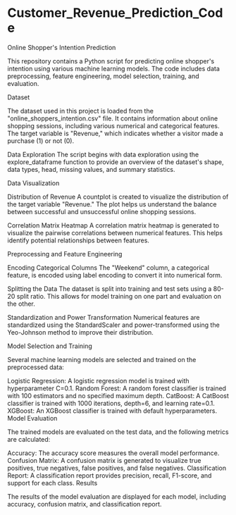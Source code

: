 # Customer_Revenue_Prediction_Code
Online Shopper's Intention Prediction

This repository contains a Python script for predicting online shopper's intention using various machine learning models. The code includes data preprocessing, feature engineering, model selection, training, and evaluation.

Dataset

The dataset used in this project is loaded from the "online_shoppers_intention.csv" file. It contains information about online shopping sessions, including various numerical and categorical features. The target variable is "Revenue," which indicates whether a visitor made a purchase (1) or not (0).

Data Exploration
The script begins with data exploration using the explore_dataframe function to provide an overview of the dataset's shape, data types, head, missing values, and summary statistics.

Data Visualization

Distribution of Revenue
A countplot is created to visualize the distribution of the target variable "Revenue." The plot helps us understand the balance between successful and unsuccessful online shopping sessions.

Correlation Matrix Heatmap
A correlation matrix heatmap is generated to visualize the pairwise correlations between numerical features. This helps identify potential relationships between features.

Preprocessing and Feature Engineering

Encoding Categorical Columns
The "Weekend" column, a categorical feature, is encoded using label encoding to convert it into numerical form.

Splitting the Data
The dataset is split into training and test sets using a 80-20 split ratio. This allows for model training on one part and evaluation on the other.

Standardization and Power Transformation
Numerical features are standardized using the StandardScaler and power-transformed using the Yeo-Johnson method to improve their distribution.

Model Selection and Training

Several machine learning models are selected and trained on the preprocessed data:

Logistic Regression: A logistic regression model is trained with hyperparameter C=0.1.
Random Forest: A random forest classifier is trained with 100 estimators and no specified maximum depth.
CatBoost: A CatBoost classifier is trained with 1000 iterations, depth=6, and learning rate=0.1.
XGBoost: An XGBoost classifier is trained with default hyperparameters.
Model Evaluation

The trained models are evaluated on the test data, and the following metrics are calculated:

Accuracy: The accuracy score measures the overall model performance.
Confusion Matrix: A confusion matrix is generated to visualize true positives, true negatives, false positives, and false negatives.
Classification Report: A classification report provides precision, recall, F1-score, and support for each class.
Results

The results of the model evaluation are displayed for each model, including accuracy, confusion matrix, and classification report.
